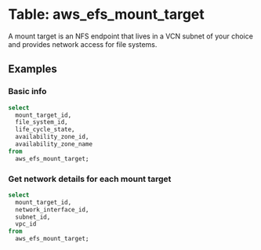 # Table: aws_efs_mount_target

A mount target is an NFS endpoint that lives in a VCN subnet of your choice and provides network access for file systems.

## Examples

### Basic info

```sql
select
  mount_target_id,
  file_system_id,
  life_cycle_state,
  availability_zone_id,
  availability_zone_name
from
  aws_efs_mount_target;
```

### Get network details for each mount target

```sql
select
  mount_target_id,
  network_interface_id,
  subnet_id,
  vpc_id
from
  aws_efs_mount_target;
```
